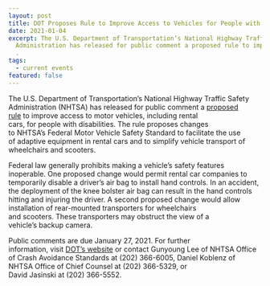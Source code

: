 ```yaml
---
layout: post
title: DOT Proposes Rule to Improve Access to Vehicles for People with Disabilities
date: 2021-01-04
excerpt: The U.S. Department of Transportation’s National Highway Traffic Safety
  Administration has released for public comment a proposed rule to improve . .
  .
tags:
  - current events
featured: false
---
```

The U.S. Department of Transportation’s National Highway Traffic Safety Administration (NHTSA) has released for public comment a [proposed rule](https://www.federalregister.gov/documents/2020/12/28/2020-28648/make-inoperative-exemptions-vehicle-modifications-to-accommodate-people-with-disabilities) to improve access to motor vehicles, including rental cars, for people with disabilities. The rule proposes changes to NHTSA’s Federal Motor Vehicle Safety Standard to facilitate the use of adaptive equipment in rental cars and to simplify vehicle transport of wheelchairs and scooters. 

Federal law generally prohibits making a vehicle’s safety features inoperable. One proposed change would permit rental car companies to temporarily disable a driver’s air bag to install hand controls. In an accident, the deployment of the knee bolster air bag can result in the hand controls hitting and injuring the driver. A second proposed change would allow installation of rear-mounted transporters for wheelchairs and scooters. These transporters may obstruct the view of a vehicle’s backup camera.  

Public comments are due January 27, 2021. For further information, visit [DOT’s website](https://www.nhtsa.gov/press-releases/rule-proposed-expand-mobility-people-with-disabilities) or contact Gunyoung Lee of NHTSA Office of Crash Avoidance Standards at (202) 366-6005, Daniel Koblenz of NHTSA Office of Chief Counsel at (202) 366-5329, or David Jasinski at (202) 366-5552.